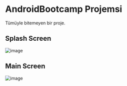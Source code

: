 # AndroidBootcamp Projemsi

Tümüyle bitemeyen bir proje.

## Splash Screen

![image](https://user-images.githubusercontent.com/35369764/117553345-a9116700-b059-11eb-9707-44f1ec570786.png)


## Main Screen

![image](https://user-images.githubusercontent.com/35369764/117553364-e37b0400-b059-11eb-9c0a-16c7953dbcb3.png)
